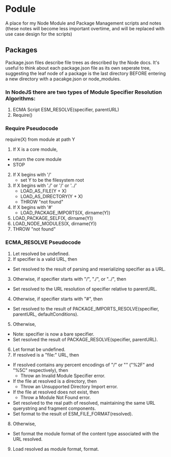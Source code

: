 # Podule

A place for my Node Module and Package Management scripts and notes (these notes will become less important overtime, and will be replaced with use case design for the scripts)

## Packages

Package.json files describe file trees as described by the Node docs. It's useful to think about each package.json file as its own seperate tree, suggesting the leaf node of a package is the last directory BEFORE entering a new directory with a pacakge.json or node_modules.

### In NodeJS there are two types of Module Specifier Resolution Algorithms:
1. ECMA Script ESM_RESOLVE(specifier, parentURL)
2. Require()

### Require Pseudocode
require(X) from module at path Y
1. If X is a core module,
  -  return the core module
  -  STOP
2. If X begins with '/'
   - set Y to be the filesystem root
3. If X begins with './' or '/' or '../'
   - LOAD_AS_FILE(Y + X)
   - LOAD_AS_DIRECTORY(Y + X)
   - THROW "not found"
4. If X begins with '#'
   - LOAD_PACKAGE_IMPORTS(X, dirname(Y))
5. LOAD_PACKAGE_SELF(X, dirname(Y))
6. LOAD_NODE_MODULES(X, dirname(Y))
7. THROW "not found"

### ECMA_RESOLVE Pseudocode
1. Let resolved be undefined.
2. If specifier is a valid URL, then
  - Set resolved to the result of parsing and reserializing specifier as a URL.
3. Otherwise, if specifier starts with "/", "./", or "../", then
  - Set resolved to the URL resolution of specifier relative to parentURL.
4. Otherwise, if specifier starts with "#", then
  - Set resolved to the result of PACKAGE_IMPORTS_RESOLVE(specifier, parentURL, defaultConditions).
5. Otherwise,
  - Note: specifier is now a bare specifier.
  - Set resolved the result of PACKAGE_RESOLVE(specifier, parentURL).
6. Let format be undefined.
7. If resolved is a "file:" URL, then
  - If resolved contains any percent encodings of "/" or "\" ("%2F" and "%5C" respectively), then
    - Throw an Invalid Module Specifier error.
  - If the file at resolved is a directory, then
    - Throw an Unsupported Directory Import error.
  - If the file at resolved does not exist, then
    - Throw a Module Not Found error.
  - Set resolved to the real path of resolved, maintaining the same URL querystring and fragment components.
  - Set format to the result of ESM_FILE_FORMAT(resolved).
8. Otherwise,
  - Set format the module format of the content type associated with the URL resolved.
9. Load resolved as module format, format.
